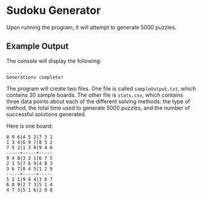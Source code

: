 # Sudoku Generator
Upon running the program, it will attempt to generate 5000 puzzles.
## Example Output
The console will display the following:
```
......
Generations complete!
```
The program will create two files. One file is called `sampleOutput.txt`, which contains 30 sample boards. The other file is `stats.csv`, which contains three data points about each of the different solving methods: the type of method, the total time used to generate 5000 puzzles, and the number of successful solutions generated.

Here is one board:
```
8 9 6|4 5 2|7 3 1
1 3 4|6 9 7|8 5 2
7 5 2|1 3 8|9 4 6
-----+-----+-----
9 4 8|3 2 1|6 7 5
2 1 5|7 6 9|4 8 3
3 6 7|8 4 5|1 2 9
-----+-----+-----
5 2 1|9 8 4|3 6 7
6 8 9|2 7 3|5 1 4
4 7 3|5 1 6|2 9 8
```

